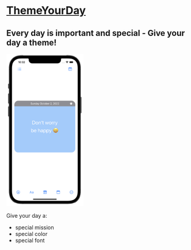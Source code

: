 # [ThemeYourDay](https://themeyourday.net)
## Every day is important and special - Give your day a theme!

<img src="ThemeYourDay.png" width="auto" height="400"/>

Give your day a:
- special mission
- special color
- special font

